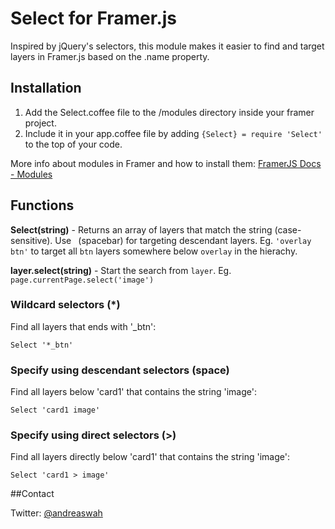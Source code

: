 # Select for Framer.js

Inspired by jQuery's selectors, this module makes it easier to find and target layers in Framer.js based on the .name property.

## Installation

1. Add the Select.coffee file to the /modules directory inside your framer project.
2. Include it in your app.coffee file by adding ```{Select} = require 'Select'``` to the top of your code.

More info about modules in Framer and how to install them: [FramerJS Docs - Modules](http://framerjs.com/docs/#modules.modules)

## Functions

**Select(string)** -
Returns an array of layers that match the string (case-sensitive). Use ``` ```(spacebar) for targeting descendant layers. Eg. ```'overlay btn'``` to target all ```btn``` layers somewhere below ```overlay``` in the hierachy.

**layer.select(string)** -
Start the search from ```layer```. Eg. ```page.currentPage.select('image')```

### Wildcard selectors (*)

Find all layers that ends with '_btn':

    Select '*_btn'

### Specify using descendant selectors (space)

Find all layers below 'card1' that contains the string 'image':

    Select 'card1 image'

### Specify using direct selectors (>)

Find all layers directly below 'card1' that contains the string 'image':

    Select 'card1 > image'
    

##Contact

Twitter: [@andreaswah](http://twitter.com/andreaswah)
